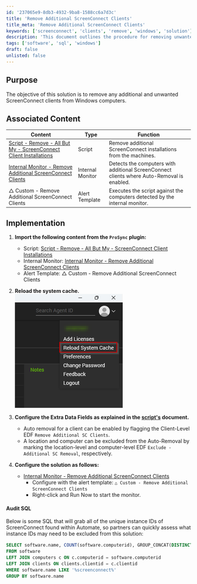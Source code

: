 ```yaml
---
id: '237065e9-8db3-4932-9ba8-1588cc6a7d3c'
title: 'Remove Additional ScreenConnect Clients'
title_meta: 'Remove Additional ScreenConnect Clients'
keywords: ['screenconnect', 'clients', 'remove', 'windows', 'solution']
description: 'This document outlines the procedure for removing unwanted ScreenConnect clients from Windows machines, including associated scripts, monitors, and SQL queries for auditing purposes.'
tags: ['software', 'sql', 'windows']
draft: false
unlisted: false
---
```


## Purpose

The objective of this solution is to remove any additional and unwanted ScreenConnect clients from Windows computers.

## Associated Content

| Content                                                                                             | Type            | Function                                                             |
|-----------------------------------------------------------------------------------------------------|-----------------|----------------------------------------------------------------------|
| [Script - Remove - All But My - ScreenConnect Client Installations](<../cwa/scripts/Remove - All But My - ScreenConnect Client Installations.md>) | Script          | Remove additional ScreenConnect installations from the machines.     |
| [Internal Monitor - Remove Additional ScreenConnect Clients](https://proval.itglue.com/DOC-5078775-15274649) | Internal Monitor | Detects the computers with additional ScreenConnect clients where Auto-Removal is enabled. |
| △ Custom - Remove Additional ScreenConnect Clients                                                   | Alert Template   | Executes the script against the computers detected by the internal monitor. |

## Implementation

1. **Import the following content from the `ProSync` plugin:**
   - Script: [Script - Remove - All But My - ScreenConnect Client Installations](<../cwa/scripts/Remove - All But My - ScreenConnect Client Installations.md>)
   - Internal Monitor: [Internal Monitor - Remove Additional ScreenConnect Clients](https://proval.itglue.com/DOC-5078775-15274649)
   - Alert Template: △ Custom - Remove Additional ScreenConnect Clients

2. **Reload the system cache.**  
   ![Reload Cache](../../static/img/Remove-Additional-ScreenConnect-Clients/image_1.png)

3. **Configure the Extra Data Fields as explained in the [script's](<../cwa/scripts/Remove - All But My - ScreenConnect Client Installations.md>) document.**  
   - Auto removal for a client can be enabled by flagging the Client-Level EDF `Remove Additional SC Clients`.
   - A location and computer can be excluded from the Auto-Removal by marking the location-level and computer-level EDF `Exclude - Additional SC Removal`, respectively.

4. **Configure the solution as follows:**
   - [Internal Monitor - Remove Additional ScreenConnect Clients](https://proval.itglue.com/DOC-5078775-15274649)  
     - Configure with the alert template: `△ Custom - Remove Additional ScreenConnect Clients`
     - Right-click and Run Now to start the monitor.

#### Audit SQL

Below is some SQL that will grab all of the unique instance IDs of ScreenConnect found within Automate, so partners can quickly assess what instance IDs may need to be excluded from this solution:

```sql
SELECT software.name, COUNT(software.computerid), GROUP_CONCAT(DISTINCT clients.name) AS Clients 
FROM software
LEFT JOIN computers c ON c.computerid = software.computerid
LEFT JOIN clients ON clients.clientid = c.clientid
WHERE software.name LIKE '%screenconnect%' 
GROUP BY software.name
```


